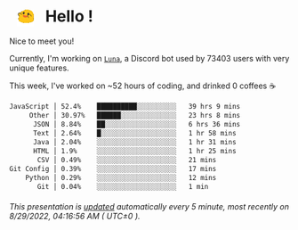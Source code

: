 <h1>   <img src="./spoinky.gif" style="vertical-align:middle;" width="30px">   Hello ! </h1>

Nice to meet you!

Currently, I'm working on <a href='https://github.com/Asgarrrr/Luna'>`Luna`</a>, a Discord bot used by 73403 users with very unique features.

This week, I've worked on ~52 hours of coding, and drinked 0 coffees ☕

```
JavaScript │ 52.4%    ██████████░░░░░░░░░░   39 hrs 9 mins
     Other │ 30.97%   ██████░░░░░░░░░░░░░░   23 hrs 8 mins
      JSON │ 8.84%    ██░░░░░░░░░░░░░░░░░░   6 hrs 36 mins
      Text │ 2.64%    █░░░░░░░░░░░░░░░░░░░   1 hr 58 mins
      Java │ 2.04%    ░░░░░░░░░░░░░░░░░░░░   1 hr 31 mins
      HTML │ 1.9%     ░░░░░░░░░░░░░░░░░░░░   1 hr 25 mins
       CSV │ 0.49%    ░░░░░░░░░░░░░░░░░░░░   21 mins
Git Config │ 0.39%    ░░░░░░░░░░░░░░░░░░░░   17 mins
    Python │ 0.29%    ░░░░░░░░░░░░░░░░░░░░   12 mins
       Git │ 0.04%    ░░░░░░░░░░░░░░░░░░░░   1 min
```

###### This presentation is [updated](https://github.com/Asgarrrr) automatically every 5 minute, most recently on 8/29/2022, 04:16:56 AM ( UTC±0 ).